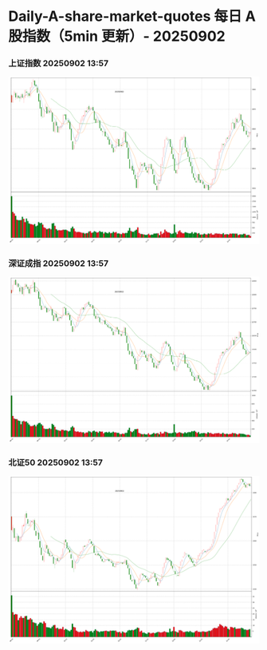 
# Daily-A-share-market-quotes 每日 A 股指数（5min 更新）- 20250902

### 上证指数 20250902 13:57
![](./fig/2025/9/20250902-sh000001.png)

### 深证成指 20250902 13:57
![](./fig/2025/9/20250902-sz399001.png)

### 北证50 20250902 13:57
![](./fig/2025/9/20250902-bj899050.png)
